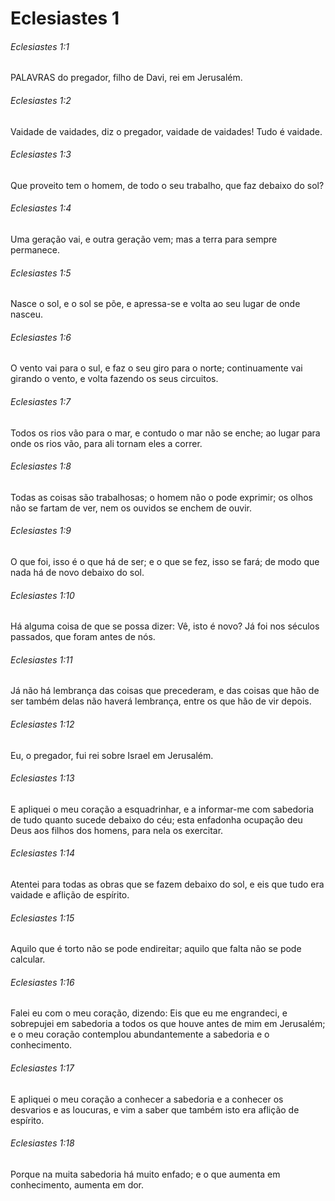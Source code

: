 # Eclesiastes 1

###### Eclesiastes 1:1

PALAVRAS do pregador, filho de Davi, rei em Jerusalém.

###### Eclesiastes 1:2

Vaidade de vaidades, diz o pregador, vaidade de vaidades! Tudo é vaidade.

###### Eclesiastes 1:3

Que proveito tem o homem, de todo o seu trabalho, que faz debaixo do sol?

###### Eclesiastes 1:4

Uma geração vai, e outra geração vem; mas a terra para sempre permanece.

###### Eclesiastes 1:5

Nasce o sol, e o sol se põe, e apressa-se e volta ao seu lugar de onde nasceu.

###### Eclesiastes 1:6

O vento vai para o sul, e faz o seu giro para o norte; continuamente vai girando o vento, e volta fazendo os seus circuitos.

###### Eclesiastes 1:7

Todos os rios vão para o mar, e contudo o mar não se enche; ao lugar para onde os rios vão, para ali tornam eles a correr.

###### Eclesiastes 1:8

Todas as coisas são trabalhosas; o homem não o pode exprimir; os olhos não se fartam de ver, nem os ouvidos se enchem de ouvir.

###### Eclesiastes 1:9

O que foi, isso é o que há de ser; e o que se fez, isso se fará; de modo que nada há de novo debaixo do sol.

###### Eclesiastes 1:10

Há alguma coisa de que se possa dizer: Vê, isto é novo? Já foi nos séculos passados, que foram antes de nós.

###### Eclesiastes 1:11

Já não há lembrança das coisas que precederam, e das coisas que hão de ser também delas não haverá lembrança, entre os que hão de vir depois.

###### Eclesiastes 1:12

Eu, o pregador, fui rei sobre Israel em Jerusalém.

###### Eclesiastes 1:13

E apliquei o meu coração a esquadrinhar, e a informar-me com sabedoria de tudo quanto sucede debaixo do céu; esta enfadonha ocupação deu Deus aos filhos dos homens, para nela os exercitar.

###### Eclesiastes 1:14

Atentei para todas as obras que se fazem debaixo do sol, e eis que tudo era vaidade e aflição de espírito.

###### Eclesiastes 1:15

Aquilo que é torto não se pode endireitar; aquilo que falta não se pode calcular.

###### Eclesiastes 1:16

Falei eu com o meu coração, dizendo: Eis que eu me engrandeci, e sobrepujei em sabedoria a todos os que houve antes de mim em Jerusalém; e o meu coração contemplou abundantemente a sabedoria e o conhecimento.

###### Eclesiastes 1:17

E apliquei o meu coração a conhecer a sabedoria e a conhecer os desvarios e as loucuras, e vim a saber que também isto era aflição de espírito.

###### Eclesiastes 1:18

Porque na muita sabedoria há muito enfado; e o que aumenta em conhecimento, aumenta em dor.

